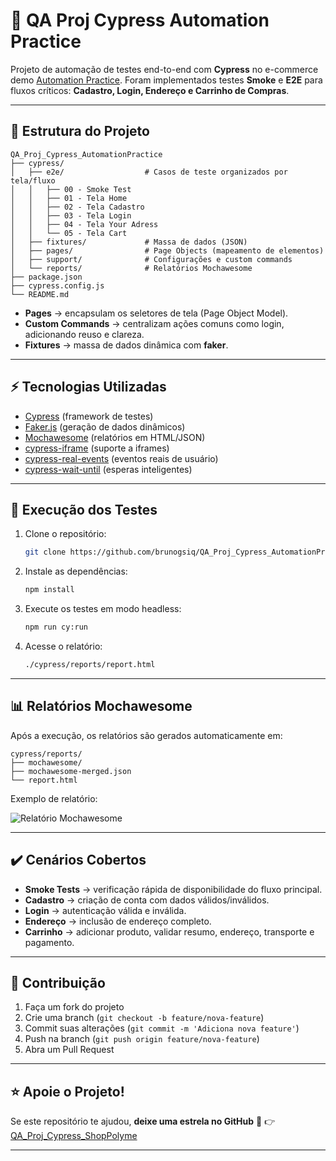 # 🛒 QA Proj Cypress Automation Practice

Projeto de automação de testes end-to-end com **Cypress** no e-commerce demo [Automation Practice](http://www.automationpractice.pl/index.php).
Foram implementados testes **Smoke** e **E2E** para fluxos críticos: **Cadastro, Login, Endereço e Carrinho de Compras**.

---

## 📂 Estrutura do Projeto

```
QA_Proj_Cypress_AutomationPractice
├── cypress/
│   ├── e2e/                  # Casos de teste organizados por tela/fluxo
│   │   ├── 00 - Smoke Test
│   │   ├── 01 - Tela Home
│   │   ├── 02 - Tela Cadastro
│   │   ├── 03 - Tela Login
│   │   ├── 04 - Tela Your Adress
│   │   └── 05 - Tela Cart
│   ├── fixtures/             # Massa de dados (JSON)
│   ├── pages/                # Page Objects (mapeamento de elementos)
│   ├── support/              # Configurações e custom commands
│   └── reports/              # Relatórios Mochawesome
├── package.json
├── cypress.config.js
└── README.md
```

* **Pages** → encapsulam os seletores de tela (Page Object Model).
* **Custom Commands** → centralizam ações comuns como login, adicionando reuso e clareza.
* **Fixtures** → massa de dados dinâmica com **faker**.

---

## ⚡ Tecnologias Utilizadas

* [Cypress](https://www.cypress.io/) (framework de testes)
* [Faker.js](https://fakerjs.dev/) (geração de dados dinâmicos)
* [Mochawesome](https://www.npmjs.com/package/mochawesome) (relatórios em HTML/JSON)
* [cypress-iframe](https://www.npmjs.com/package/cypress-iframe) (suporte a iframes)
* [cypress-real-events](https://github.com/dmtrKovalenko/cypress-real-events) (eventos reais de usuário)
* [cypress-wait-until](https://www.npmjs.com/package/cypress-wait-until) (esperas inteligentes)

---

## 🧪 Execução dos Testes

1. Clone o repositório:

   ```bash
   git clone https://github.com/brunogsiq/QA_Proj_Cypress_AutomationPractice.git
   ```

2. Instale as dependências:

   ```bash
   npm install
   ```

3. Execute os testes em modo headless:

   ```bash
   npm run cy:run
   ```

4. Acesse o relatório:

   ```bash
   ./cypress/reports/report.html
   ```

---

## 📊 Relatórios Mochawesome

Após a execução, os relatórios são gerados automaticamente em:

```
cypress/reports/
├── mochawesome/
├── mochawesome-merged.json
└── report.html
```

Exemplo de relatório:

![Relatório Mochawesome](./docs/example-report.png)

---

## ✔️ Cenários Cobertos

* **Smoke Tests** → verificação rápida de disponibilidade do fluxo principal.
* **Cadastro** → criação de conta com dados válidos/inválidos.
* **Login** → autenticação válida e inválida.
* **Endereço** → inclusão de endereço completo.
* **Carrinho** → adicionar produto, validar resumo, endereço, transporte e pagamento.

---

## 🤝 Contribuição

1. Faça um fork do projeto
2. Crie uma branch (`git checkout -b feature/nova-feature`)
3. Commit suas alterações (`git commit -m 'Adiciona nova feature'`)
4. Push na branch (`git push origin feature/nova-feature`)
5. Abra um Pull Request

---

## ⭐ Apoie o Projeto!

Se este repositório te ajudou, **deixe uma estrela no GitHub** 🌟
👉 [QA_Proj_Cypress_ShopPolyme](https://github.com/brunogsiq/QA_Proj_Cypress_ShopPolyme)

---